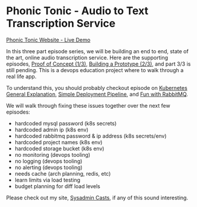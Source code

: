 # Phonic Tonic - Audio to Text Transcription Service

[Phonic Tonic Website - Live Demo](https://phonictonic.com/)

In this three part episode series, we will be building an end to end, state of the art, online audio transcription service. Here are the supporting episodes, [Proof of Concept (1/3)](https://sysadmincasts.com/episodes/65-phonic-tonic-proof-of-concept-1-3), [Building a Prototype (2/3)](https://sysadmincasts.com/episodes/66-phonic-tonic-building-a-prototype-2-3), and part 3/3 is still pending. This is a devops education project where to walk through a real life app.

To understand this, you should probably checkout episode on [Kubernetes General Explanation](https://sysadmincasts.com/episodes/56-kubernetes-general-explanation), [Simple Deployment Pipeline](https://sysadmincasts.com/episodes/58-simple-deployment-pipeline), and [Fun with RabbitMQ](https://sysadmincasts.com/episodes/59-fun-with-rabbitmq).

We will walk through fixing these issues together over the next few episodes:

* hardcoded mysql password (k8s secrets)
* hardcoded admin ip (k8s env)
* hardcoded rabbitmq password & ip address (k8s secrets/env)
* hardcoded project names (k8s env)
* hardcoded storage bucket (k8s env)
* no monitoring (devops tooling)
* no logging (devops tooling)
* no alerting (devops tooling)
* needs cache (arch planning, redis, etc)
* learn limits via load testing
* budget planning for diff load levels

Please check out my site, [Sysadmin Casts](https://sysadmincasts.com/), if any of this sound interesting.
